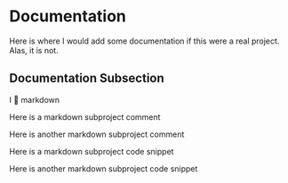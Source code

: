 # Documentation

Here is where I would add some documentation if this were a real project. Alas, it is not.

## Documentation Subsection

I :purple_heart: markdown

Here is a markdown subproject comment

Here is another markdown subproject comment

Here is a markdown subproject code snippet

Here is another markdown subproject code snippet
